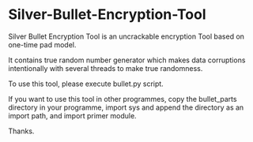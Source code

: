 Silver-Bullet-Encryption-Tool
=============================
Silver Bullet Encryption Tool is an uncrackable encryption Tool based on one-time pad model.

It contains true random number generator which makes data corruptions intentionally with several threads to make true randomness.

To use this tool, please execute bullet.py script.

If you want to use this tool in other programmes, copy the bullet_parts directory in your programme, import sys and append the directory as an import path, and import primer module.

Thanks.
